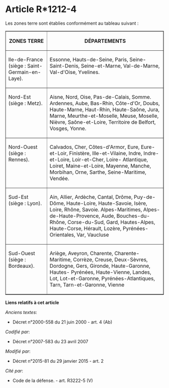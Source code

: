 # Article R*1212-4

Les zones terre sont établies conformément au tableau suivant : 

<table border="1">
  <tbody>
    <tr>
      <th>

ZONES TERRE 

</th>
      <th>

DÉPARTEMENTS 

</th>
    </tr>
    <tr>
      <td align="left" valign="top">

Ile-de-France (siège : Saint-Germain-en-Laye). 

</td>
      <td valign="top" align="left">

Essonne, Hauts-de-Seine, Paris, Seine-Saint-Denis, Seine-et-Marne, Val-de-Marne, Val-d'Oise, Yvelines. 

</td>
    </tr>
    <tr>
      <td align="left" valign="top">

Nord-Est (siège : Metz). 

</td>
      <td valign="top" align="left">

Aisne, Nord, Oise, Pas-de-Calais, Somme. Ardennes, Aube, Bas-Rhin, Côte-d'Or, Doubs, Haute-Marne, Haut-Rhin, Haute-Saône,
Jura, Marne, Meurthe-et-Moselle, Meuse, Moselle, Nièvre, Saône-et-Loire, Territoire de Belfort, Vosges, Yonne. 

</td>
    </tr>
    <tr>
      <td align="left" valign="top">

Nord-Ouest (siège : Rennes). 

</td>
      <td align="left" valign="top">

Calvados, Cher, Côtes-d'Armor, Eure, Eure-et-Loir, Finistère, Ille-et-Vilaine, Indre, Indre-et-Loire, Loir-et-Cher, Loire-
Atlantique, Loiret, Maine-et-Loire, Mayenne, Manche, Morbihan, Orne, Sarthe, Seine-Maritime, Vendée. 

</td>
    </tr>
    <tr>
      <td align="left" valign="top">

Sud-Est (siège : Lyon). 

</td>
      <td align="left" valign="top">

Ain, Allier, Ardèche, Cantal, Drôme, Puy-de-Dôme, Haute-Loire, Haute-Savoie, Isère, Loire, Rhône, Savoie. Alpes-Maritimes,
Alpes-de-Haute-Provence, Aude, Bouches-du-Rhône, Corse-du-Sud, Gard, Hautes-Alpes, Haute-Corse, Hérault, Lozère, Pyrénées-
Orientales, Var, Vaucluse 

</td>
    </tr>
    <tr>
      <td valign="top" align="left">

Sud-Ouest (siège : Bordeaux). 

</td>
      <td valign="top" align="left">

Ariège, Aveyron, Charente, Charente-Maritime, Corrèze, Creuse, Deux-Sèvres, Dordogne, Gers, Gironde, Haute-Garonne, Hautes-
Pyrénées, Haute-Vienne, Landes, Lot, Lot-et-Garonne, Pyrénées-Atlantiques, Tarn, Tarn-et-Garonne, Vienne

</td>
    </tr>
  </tbody>
</table>

**Liens relatifs à cet article**

_Anciens textes_:

  - Décret n°2000-558 du 21 juin 2000 - art. 4 (Ab)

_Codifié par_:

  - Décret n°2007-583 du 23 avril 2007

_Modifié par_:

  - Décret n°2015-81 du 29 janvier 2015 - art. 2

_Cité par_:

  - Code de la défense. - art. R3222-5 (V)
